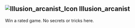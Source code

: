 ## ![Illusion_arcanist_Icon](https://raw.githubusercontent.com/1IlIl/wikidata/main/achievement_icons/Illusion_arcanist.png) Illusion_arcanist





Win a rated game. No secrets or tricks here.


